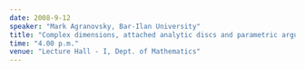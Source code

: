 ```yaml
---
date: 2008-9-12
speaker: "Mark Agranovsky, Bar-Ilan University"
title: "Complex dimensions, attached analytic discs and parametric argument principle"
time: "4.00 p.m." 
venue: "Lecture Hall - I, Dept. of Mathematics"
---
```



